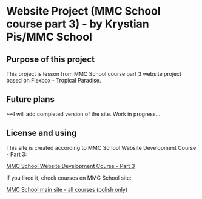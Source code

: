# Website Project (MMC School course part 3) - by Krystian Pis/MMC School

## Purpose of this project

This project is lesson from MMC School course part 3 website project based on Flexbox - Tropical Paradise.

## Future plans

~~I will add completed version of the site. Work in progress...

## License and using

This site is created according to MMC School Website Development Course - Part 3:

[MMC School Website Development Course - Part 3](https://mmcschool.pl/kursy/kurs-tworzenia-stron-www-cz-3.html)

If you liked it, check courses on MMC School site:

[MMC School main site - all courses (polish only)](https://mmcschool.pl/)
